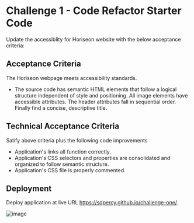 # Challenge 1 - Code Refactor Starter Code

Update the accessiblity for Horiseon website with the below acceptance criteria:

## Acceptance Criteria
The Horiseon webpage meets accessibility standards.
* The source code has semantic HTML elements that follow a logical structure independent of style and positioning.  All image elements have accessible attributes.  The header attributes fall in sequential order.  Finally find a concise, descriptive title.

## Technical Acceptance Criteria
 Satify above criteria plus the following code improvements
 
 * Application's links all function correctly.
 * Application's CSS selectors and properties are consolidated and organized to follow semantic structure.
 * Application's CSS file is properly commented.

## Deployment

Deploy application at live URL https://sdpercy.github.io/challenge-one/.

![image](https://user-images.githubusercontent.com/78440638/115405884-384cfc80-a1c9-11eb-9e32-6efafe50d9aa.png)

